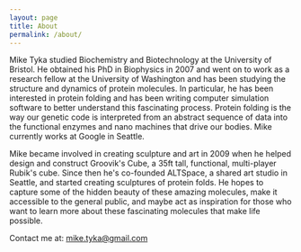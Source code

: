 ```yaml
---
layout: page
title: About
permalink: /about/
---
```


Mike Tyka studied Biochemistry and Biotechnology at the University of Bristol. He obtained his PhD in Biophysics in 2007 and went on to work as a research fellow at the University of Washington and has been studying the structure and dynamics of protein molecules. In particular, he has been interested in protein folding and has been writing computer simulation software to better understand this fascinating process. Protein folding is the way our genetic code is interpreted from an abstract sequence of data into the functional enzymes and nano machines that drive our bodies. Mike currently works at Google in Seattle. 

Mike became involved in creating sculpture and art in 2009 when he helped design and construct Groovik's Cube, a 35ft tall, functional, multi-player Rubik's cube. Since then he's co-founded ALTSpace, a shared art studio in Seattle, and started creating sculptures of protein folds. He hopes to capture some of the hidden beauty of these amazing molecules, make it accessible to the general public, and maybe act as inspiration for those who want to learn more about these fascinating molecules that make life possible.

Contact me at: mike.tyka@gmail.com

